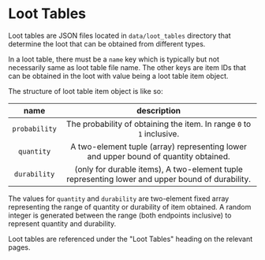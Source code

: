 # Loot Tables
Loot tables are JSON files located in `data/loot_tables` directory that determine the loot
that can be obtained from different types.

In a loot table, there must be a `name` key which is typically but not necessarily same as loot
table file name. The other keys are item IDs that can be obtained in the loot with value being
a loot table item object.

The structure of loot table item object is like so:

|        name         |                           description                                                            |
|:-------------------:|:------------------------------------------------------------------------------------------------:|
|   `probability`     | The probability of obtaining the item. In range `0` to `1` inclusive.                            |
|   `quantity`        | A two-element tuple (array) representing lower and upper bound of quantity obtained.             |
|   `durability`      | (only for durable items), A two-element tuple representing lower and upper bound of durability.  |

The values for `quantity` and `durability` are two-element fixed array representing the range of quantity or durability
of item obtained. A random integer is generated between the range (both endpoints inclusive) to represent quantity and durability.

Loot tables are referenced under the "Loot Tables" heading on the relevant pages.
 
